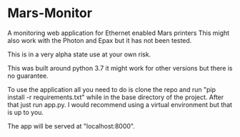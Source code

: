 # Mars-Monitor
A monitoring web application for Ethernet enabled Mars printers
This might also work with the Photon and Epax but it has not been tested.

This is in a very alpha state use at your own risk.

This was built around python 3.7 it might work for other versions but there is no guarantee.

To use the application all you need to do is clone the repo and run 
"pip install -r requirements.txt" while in the base directory of the project.
After that just run app.py. I would recommend using a virtual environment but that is up to you.

The app will be served at "localhost:8000".